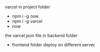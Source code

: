 varcel
in project folder

- npm i -g now
- npm i -g varcel
- now

the varcel.json file in backend folder

- frontend folder deploy on different server
